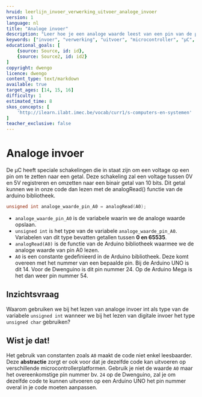 ```yaml
---
hruid: leerlijn_invoer_verwerking_uitvoer_analoge_invoer
version: 1
language: nl
title: "Analoge invoer"
description: "Leer hoe je een analoge waarde leest van een pin van de µC."
keywords: ["invoer", "verwerking", "uitvoer", "microcontroller", "µC", "arduino", "dwenguino", "analogRead"]
educational_goals: [
    {source: Source, id: id}, 
    {source: Source2, id: id2}
]
copyright: dwengo
licence: dwengo
content_type: text/markdown
available: true
target_ages: [14, 15, 16]
difficulty: 1
estimated_time: 8
skos_concepts: [
    'http://ilearn.ilabt.imec.be/vocab/curr1/s-computers-en-systemen'
]
teacher_exclusive: false
---
```


# Analoge invoer

De µC heeft speciale schakelingen die in staat zijn om een voltage op een pin om te zetten naar een getal. Deze schakeling zal een voltage tussen 0V en 5V registreren en omzetten naar een binair getal van 10 bits. Dit getal kunnen we in onze code dan lezen met de analogRead() functie van de arduino bibliotheek.

```cpp
unsigned int analoge_waarde_pin_A0 = analogRead(A0);
```

- `analoge_waarde_pin_A0` is de variabele waarin we de analoge waarde opslaan.
- `unsigned int` is het type van de variabele `analoge_waarde_pin_A0`. Variabelen van dit type bevatten getallen tussen **0 en 65535**.
- `analogRead(A0)` is de functie van de Arduino bibliotheek waarmee we de analoge waarde van pin A0 lezen.
- `A0` is een constante gedefinieerd in de Arduino bibliotheek. Deze komt overeen met het nummer van een bepaalde pin. Bij de Arduino UNO is dit 14. Voor de Dwenguino is dit pin nummer 24. Op de Arduino Mega is het dan weer pin nummer 54.

<div class="dwengo-content assignment">
<h2>Inzichtsvraag</h2>
<p>
Waarom gebruiken we bij het lezen van analoge invoer int als type van de variabele <code class="language-cpp">unsigned int</code> wanneer we bij het lezen van digitale invoer het type <code class="language-cpp">unsigned char</code> gebruiken?
</p>
</div>

<div class="dwengo-content sideinfo">
<h2>Wist je dat!</h2>
    <p>
        Het gebruik van constanten zoals <code class="language-cpp">A0</code> maakt de code niet enkel leesbaarder. Deze <strong>abstractie</strong> zorgt er ook voor dat je dezelfde code kan uitvoeren op verschillende microcontrollerplatformen. Gebruik je niet de waarde <code class="language-cpp">A0</code> maar het overeenkomstige pin nummer bv. <code class="language-cpp">24</code> op de Dwenguino, zal je om dezelfde code te kunnen uitvoeren op een Arduino UNO het pin nummer overal in je code moeten aanpassen.
    </p>
</div>